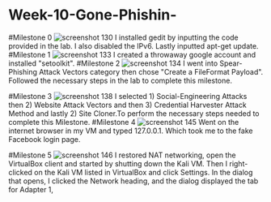 # Week-10-Gone-Phishin-

#Milestone 0
![screenshot 130](https://user-images.githubusercontent.com/23458001/41496323-e83bc42a-70f1-11e8-982c-1c67d4893f1f.png)
I installed gedit by inputting the code provided in the lab. I also disabled the IPv6. Lastly inputted apt-get update.
#Milestone 1
![screenshot 133](https://user-images.githubusercontent.com/23458001/41496248-cb552420-70ef-11e8-98e1-827e7ae14b40.png)
I created a throwaway google account and installed "setoolkit".
#Milestone 2
![screenshot 134](https://user-images.githubusercontent.com/23458001/41496257-ec2e8fc4-70ef-11e8-8bab-6b18648cc3af.png)
I went into Spear-Phishing Attack Vectors category then chose "Create a FileFormat Payload". Followed the necessary steps in the lab to complete this milestone.

#Milestone 3
![screenshot 138](https://user-images.githubusercontent.com/23458001/41496259-06ce968a-70f0-11e8-9e83-30ab8ad4f4f2.png)
I selected 1) Social-Engineering Attacks then 2) Website Attack Vectors and then 3) Credential Harvester Attack Method and lastly 2) Site Cloner.To perform the necessary steps needed to complete this Milestone.
#Milestone 4
![screenshot 145](https://user-images.githubusercontent.com/23458001/41496265-2cab11e4-70f0-11e8-88ab-63be813529ab.png)
Went on the internet browser in my VM and typed 127.0.0.1. Which took me to the fake Facebook login page.

#Milestone 5
![screenshot 146](https://user-images.githubusercontent.com/23458001/41496266-3d4aea74-70f0-11e8-8121-3d8f928198f0.png)
I restored NAT networking, open the VirtualBox client and started by shutting down the Kali VM. Then I right-clicked on the Kali VM listed in VirtualBox and click Settings. In the dialog that opens, I clicked the Network heading, and the dialog displayed the tab for Adapter 1, 


